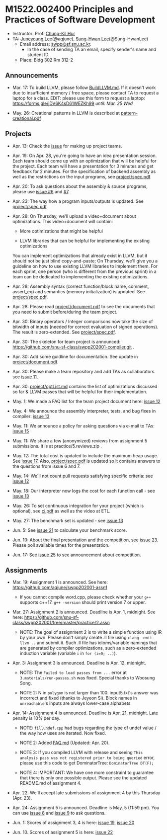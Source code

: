 # M1522.002400 Principles and Practices of Software Development

- Instructor: Prof. [Chung-Kil Hur](http://sf.snu.ac.kr/gil.hur)
- TA: [Juneyoung Lee](http://sf.snu.ac.kr/juneyoung.lee/)(@aqjune), [Sung-Hwan Lee](http://sf.snu.ac.kr/sunghwan.lee/)(@Sung-HwanLee)
    + Email address: swpp@sf.snu.ac.kr. 
        * In the case of sending TA an email, specify sender's name and student ID.  
    + Place: Bldg 302 Rm 312-2 

## Announcements 

- Mar. 17: To build LLVM, please follow [BuildLLVM.md](BuildLLVM.md). If it doesn't work due to insufficient memory / free space, please contact TA to request a laptop for a class. EDIT: please use this form to request a laptop: https://forms.gle/jDV6K4sD61WEZKh99 *until: Mar. 25 Wed*

- May. 26: Creational patterns in LLVM is described at [pattern-creational.pdf](pattern-creational.pdf)

## Projects

- Apr. 13: Check the [issue](https://github.com/snu-sf-class/swpp202001/issues/3) for making up project teams.

- Apr. 19: On Apr. 28, you're going to have an idea presentation session.
Each team should come up with an optimization that will be helpful for the project.
Each team will have a presentation for 3 minutes and get feedback for 2 minutes.
For the specification of backend assembly as well as the restrictions on the
input programs, see [project/spec.pdf](project/spec.pdf).

- Apr. 20: To ask questions about the assembly & source programs, please use [issue #6](https://github.com/snu-sf-class/swpp202001/issues/6) and [#7](https://github.com/snu-sf-class/swpp202001/issues/7).

- Apr. 23: The way how a program inputs/outputs is updated. See [project/spec.pdf](project/spec.pdf).

- Apr. 28: On Thursday, we'll upload a video+document about optimizations. This video+document will contain:

    - More optimizations that might be helpful

    - LLVM libraries that can be helpful for implementing the existing optimizations

    You can implement optimizations that already exist in LLVM, but it should not be just blind copy-and-paste; On Thursday, we'll give you a guideline on how to use existing LLVM libraries to implement them. For each sprint, one person (who is different from the previous sprint) in a team can be dedicated to implementing the existing optimizations.

- Apr. 28: Assembly syntax (correct function/block name, comment, assert\_eq) and semantics (memory initialization) is updated.
See [project/spec.pdf](project/spec.pdf).

- Apr. 28: Please read [project/document.pdf](project/document.pdf) to see the
documents that you need to submit before/during the team project.

- Apr. 30: Binary operators / Integer comparisons now take the size of bitwidth of inputs (needed for correct evaluation of signed operations).
The result is zero-extended. See [project/spec.pdf](project/spec.pdf).

- Apr. 30: The skeleton for team project is announced: https://github.com/snu-sf-class/swpp202001-compiler.git .

- Apr. 30: Add some guidline for documentation. See update in [project/document.pdf](project/document.pdf).

- Apr. 30: Please make a team repository and add TAs as collaborators. see [issue 11](https://github.com/snu-sf-class/swpp202001/issues/11).

- Apr. 30: [project/optList.md](project/optList.md) contains the list of optimizations discussed so far & LLVM passes that will be helpful for their implementation.

- May. 1: We made a FAQ list for the team project document here: [issue 12](https://github.com/snu-sf-class/swpp202001/issues/12)

- May. 4: We announce the assembly interpreter, tests, and bug fixes in compiler: [issue 13](https://github.com/snu-sf-class/swpp202001/issues/13)

- May. 11: We announce a policy for asking questions via e-mail to TAs: [issue 15](https://github.com/snu-sf-class/swpp202001/issues/15)

- May. 11: We share a few (anonymized) reviews from assignment 5 submissions. It is at practice/5.reviews.zip .

- May. 12: The total cost is updated to include the maximum heap usage. See [issue 17](https://github.com/snu-sf-class/swpp202001/issues/17).
Also, [project/spec.pdf](project/spec.pdf) is updated so it contains answers to the questions from issue 6 and 7.

- May. 14: We'll not count pull requests satisfying specific criteria: see [issue 12](https://github.com/snu-sf-class/swpp202001/issues/12#issuecomment-628568099)

- May. 18: Our interpreter now logs the cost for each function call - see [issue 13](https://github.com/snu-sf-class/swpp202001/issues/13#issuecomment-630203491)

- May. 26: To set continuous integration for your project (which is optional), see [ci.pdf](practice/ci.pdf) as well as the video at ETL.

- May. 27: The benchmark set is updated - see [issue 13](https://github.com/snu-sf-class/swpp202001/issues/13#issuecomment-634546168)

- Jun. 5: See [issue 21](https://github.com/snu-sf-class/swpp202001/issues/21) to calculate your benchmark score.

- Jun. 10: About the final presentation and the competition, see [issue 23](https://github.com/snu-sf-class/swpp202001/issues/23). Please poll available times for the presentation.

- Jun. 17: See [issue 25](https://github.com/snu-sf-class/swpp202001/issues/25) to see announcement about competition.

## Assignments

- Mar. 19: Assignment 1 is announced. See here: https://github.com/aqjune/swpp202001-assn1

    * If you cannot compile word.cpp, please check whether your `g++` supports c++17. `g++ -version` should print version 7 or upper.

- Mar. 27: Assignment 2 is announced. Deadline is Apr. 1, midnight.
See here: https://github.com/snu-sf-class/swpp202001/tree/master/practice/2.assn

    * NOTE: The goal of assignment 2 is to write a simple function using IR by your own.
Please don't simply create .ll file using `clang -emit-llvm ..` and submit it.
Such .ll file has idioms/variable namings that are generated by compiler optimizations, such as a zero-extended induction variable (variable `i` in `for (i=0; ..)`).

- Apr. 3: Assignment 3 is announced. Deadline is Apr. 12, midnight.

    * NOTE: The `Failed to load passes from ...` error at `3.materials/run-passes.sh` was fixed.
Special thanks to Woosung Song.

    * NOTE 2: N in `polygon` is not larger than 100. input5.txt's answer was incorrect and fixed (thanks to Jeyeon Si). Block names in `unreachable`'s inputs are always lower-case alphabets.

- Apr. 14: Assignment 4 is announced. Deadline is Apr. 21, midnight. Late penalty is 10% per day.

    * NOTE: `fillundef.cpp` had bugs regarding the type of undef value / the way how
uses are iterated. Now fixed.

    * NOTE 2: Added [FAQ.md](practice/4.assn/FAQ.md) (Updated: Apr. 20).

    * NOTE 3: If you compiled LLVM with release and seeing `This analysis pass was not registered prior to being queried` error, please use this code to get DominatorTree:
`DominatorTree DT(F);`

    * NOTE 4: IMPORTANT: We have one more constraint to guarantee that there is only one
possible output. Please see the updated README.md of assignment 4.

- Apr. 22: We'll accept late submissions of assignment 4 by this Thursday (Apr. 23). 

- Apr. 24: Assignment 5 is announced. Deadline is May. 5 (11:59 pm). You can use
[issue 8](https://github.com/snu-sf-class/swpp202001/issues/8) and
[issue 9](https://github.com/snu-sf-class/swpp202001/issues/9) to ask questions.

- Jun. 1: Scores of assignment 3, 4 is here: [issue 19](https://github.com/snu-sf-class/swpp202001/issues/19), [issue 20](https://github.com/snu-sf-class/swpp202001/issues/20)

- Jun. 10. Scores of assignment 5 is here: [issue 22](https://github.com/snu-sf-class/swpp202001/issues/22)
